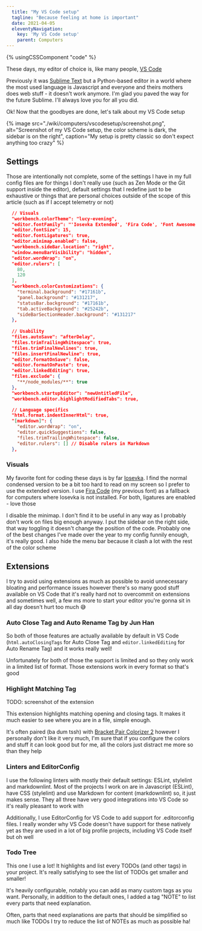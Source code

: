 ```yaml
---
  title: "My VS Code setup"
  tagline: "Because feeling at home is important"
  date: 2021-04-05
  eleventyNavigation:
    key: 'My VS Code setup'
    parent: Computers
---
```


{% usingCSSComponent "code" %}

These days, my editor of choice is, like many people, [VS Code](https://code.visualstudio.com/)

Previously it was [Sublime Text](https://www.sublimetext.com/) but a Python-based editor in a world where the most used language is Javascript and everyone and theirs mothers does web stuff - it doesn't work anymore. I'm glad you paved the way for the future Sublime. I'll always love you for all you did.

Ok! Now that the goodbyes are done, let's talk about my VS Code setup

{% image src="./wiki/computers/vscodesetup/screenshot.png", alt="Screenshot of my VS Code setup, the color scheme is dark, the sidebar is on the right", caption="My setup is pretty classic so don't expect anything too crazy" %}

## Settings

Those are intentionally not complete, some of the settings I have in my full config files are for things I don't really use (such as Zen Mode or the Git support inside the editor), default settings that I redefine just to be exhaustive or things that are personal choices outside of the scope of this article (such as if I accept telemetry or not)

```json
  // Visuals
  "workbench.colorTheme": "lucy-evening",
  "editor.fontFamily": "'Iosevka Extended', 'Fira Code', 'Font Awesome 5 Free Regular', 'Font Awesome 5 Free Solid', 'Font Awesome 5 Brands Regular'",
  "editor.fontSize": 15,
  "editor.fontLigatures": true,
  "editor.minimap.enabled": false,
  "workbench.sideBar.location": "right",
  "window.menuBarVisibility": "hidden",
  "editor.wordWrap": "on",
  "editor.rulers": [
    80,
    120
  ],
  "workbench.colorCustomizations": {
    "terminal.background": "#17161b",
    "panel.background": "#131217",
    "statusBar.background": "#17161b",
    "tab.activeBackground": "#25242b",
    "sideBarSectionHeader.background": "#131217"
  },
  
  // Usability
  "files.autoSave": "afterDelay",
  "files.trimTrailingWhitespace": true,
  "files.trimFinalNewlines": true,
  "files.insertFinalNewline": true,
  "editor.formatOnSave": false,
  "editor.formatOnPaste": true,
  "editor.linkedEditing": true,
  "files.exclude": {
    "**/node_modules/**": true
  },
  "workbench.startupEditor": "newUntitledFile",
  "workbench.editor.highlightModifiedTabs": true,

  // Language specifics
  "html.format.indentInnerHtml": true,
  "[markdown]": {
    "editor.wordWrap": "on",
    "editor.quickSuggestions": false,
    "files.trimTrailingWhitespace": false,
    "editor.rulers": [] // Disable rulers in Markdown
  },
```

### Visuals

My favorite font for coding these days is by far [Iosevka](https://typeof.net/Iosevka/). I find the normal condensed version to be a bit too hard to read on my screen so I prefer to use the extended version. I use [Fira Code](https://github.com/tonsky/FiraCode) (my previous font) as a fallback for computers where Iosevka is not installed. For both, ligatures are enabled - love those

I disable the minimap. I don't find it to be useful in any way as I probably don't work on files big enough anyway. I put the sidebar on the right side, that way toggling it doesn't change the position of the code. Probably one of the best changes I've made over the year to my config funnily enough, it's really good. I also hide the menu bar because it clash a lot with the rest of the color scheme

## Extensions

I try to avoid using extensions as much as possible to avoid unnecessary bloating and performance issues however there's so many good stuff available on VS Code that it's really hard not to overcommit on extensions and sometimes well, a few ms more to start your editor you're gonna sit in all day doesn't hurt too much 😅

### **Auto Close Tag** and **Auto Rename Tag** by Jun Han

So both of those features are actually available by default in VS Code (`html.autoClosingTags` for Auto Close Tag and `editor.linkedEditing` for Auto Rename Tag) and it works really well!

Unfortunately for both of those the support is limited and so they only work in a limited list of format. Those extensions work in every format so that's good

### Highlight Matching Tag

TODO: screenshot of the extension

This extension highlights matching opening and closing tags. It makes it much easier to see where you are in a file, simple enough.

It's often paired (ba dum tssh) with [Bracket Pair Colorizer 2](https://marketplace.visualstudio.com/items?itemName=CoenraadS.bracket-pair-colorizer-2) however I personally don't like it very much, I'm sure that if you configure the colors and stuff it can look good but for me, all the colors just distract me more so than they help

### Linters and EditorConfig

I use the following linters with mostly their default settings: ESLint, stylelint and markdownlint. Most of the projects I work on are in Javascript (ESLint), have CSS (stylelint) and use Markdown for content (markdownlint) so, it just makes sense. They all three have very good integrations into VS Code so it's really pleasant to work with

Additionally, I use EditorConfig for VS Code to add support for .editorconfig files. I really wonder why VS Code doesn't have support for these natively yet as they are used in a lot of big profile projects, including VS Code itself but oh well

### Todo Tree

This one I use a lot! It highlights and list every TODOs (and other tags) in your project. It's really satisfying to see the list of TODOs get smaller and smaller!

It's heavily configurable, notably you can add as many custom tags as you want. Personally, in addition to the default ones, I added a tag "NOTE" to list every parts that need explanation.

Often, parts that need explanations are parts that should be simplified so much like TODOs I try to reduce the list of NOTEs as much as possible ha!

